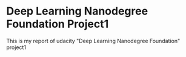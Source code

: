 # Deep Learning Nanodegree Foundation Project1

This is my report of udacity "Deep Learning Nanodegree Foundation" project1
